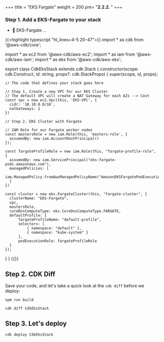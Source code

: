 +++
title = "EKS Fargate"
weight = 200
pre= "<b>2.2.2. </b>"
+++

### Step 1. Add a EKS-Fargate to your stack

* 🎯 EKS-Fargate ...


{{<highlight typescript "hl_lines=4-5 20-47">}}
import * as cdk from '@aws-cdk/core';

import * as ec2 from '@aws-cdk/aws-ec2';
import * as iam from '@aws-cdk/aws-iam';
import * as eks from '@aws-cdk/aws-eks';

export class CdkEksStack extends cdk.Stack {
  constructor(scope: cdk.Construct, id: string, props?: cdk.StackProps) {
    super(scope, id, props);

    // The code that defines your stack goes here
    
    // Step 1. Create a new VPC for our EKS Cluster
    // The default VPC will create a NAT Gateway for each AZs --> Cost
    const vpc = new ec2.Vpc(this, 'EKS-VPC', {
      cidr: '10.10.0.0/16',
      natGateways: 1
    })
    
    // Step 2. EKS Cluster with Fargate

    // IAM Role for our Fargate worker nodes
    const mastersRole = new iam.Role(this, 'masters-role', {
      assumedBy: new iam.AccountRootPrincipal()
    });

    const fargateProfileRole = new iam.Role(this, "fargate-profile-role", {
      assumedBy: new iam.ServicePrincipal("eks-fargate-pods.amazonaws.com"),
      managedPolicies: [
          iam.ManagedPolicy.fromAwsManagedPolicyName("AmazonEKSFargatePodExecutionRolePolicy")
      ]
    })

    const cluster = new eks.FargateCluster(this, "fargate-cluster", {
      clusterName: "EKS-Fargate",
      vpc,
      mastersRole,
      coreDnsComputeType: eks.CoreDnsComputeType.FARGATE,
      defaultProfile: {
          fargateProfileName: "default-profile",
          selectors: [
              { namespace: "default" },
              { namespace: "kube-system" }
          ],
          podExecutionRole: fargateProfileRole
      }
    });
    
  }
}
{{</highlight>}}


## Step 2. CDK Diff

Save your code, and let's take a quick look at the `cdk diff` before we deploy:

```
npm run build

cdk diff CdkEksStack
```


## Step 3. Let's deploy

```
cdk deploy CdkEksStack
```
